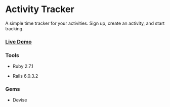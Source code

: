 # Activity Tracker

A simple time tracker for your activities. Sign up, create an activity, and start tracking.

### [Live Demo](https://safe-castle-00362.herokuapp.com/)

### Tools

* Ruby 2.7.1

* Rails 6.0.3.2

### Gems

* Devise
